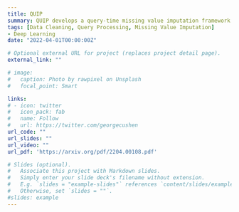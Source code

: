 ```yaml
---
title: QUIP
summary: QUIP develops a query-time missing value imputation framework that minimizes the joint costs of  imputation and query execution. QUIP  outperforms the state-of-the-art ImputeDB by 2 to 10 times on different query sets and data sets, and achieves the order-of-magnitudes improvement over offline approach. 
tags: [Data Cleaning, Query Processing, Missing Value Imputation]
- Deep Learning
date: "2022-04-01T00:00:00Z"

# Optional external URL for project (replaces project detail page).
external_link: ""

# image:
#   caption: Photo by rawpixel on Unsplash
#   focal_point: Smart

links:
# - icon: twitter
#   icon_pack: fab
#   name: Follow
#   url: https://twitter.com/georgecushen
url_code: ""
url_slides: ""
url_video: ""
url_pdf: 'https://arxiv.org/pdf/2204.00108.pdf'

# Slides (optional).
#   Associate this project with Markdown slides.
#   Simply enter your slide deck's filename without extension.
#   E.g. `slides = "example-slides"` references `content/slides/example-slides.md`.
#   Otherwise, set `slides = ""`.
#slides: example
---
```



